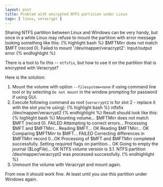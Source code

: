 ```yaml
---
layout: post
title: Problem with encrypted NTFS partinion under Linux
tags: [ linux, veracrypt ]
---
```


Sharing NTFS partition between Linux and Windows can be very handy, but once in a while Linux may refuse to mount the partition with error message looking something like this:
{% highlight bash %}
$MFTMirr does not match $MFT (record 0).
Failed to mount '/dev/mapper/veracrypt2': Input/output error
{% endhighlight %}

There is a tool to fix this -- <code>ntfsfix</code>, but how to use it on the partition that is encrypted with Veracrypt?

<!--more-->

Here is the solution:
<ol>
<li>Mount the volume with option <code>--filesystem=none</code> if using command line tool or by selecting <code>Do not mount</code> in the window prompting for password if using GUI.
</li>
<li>Execute following command as root (<code>veracrypt2</code> is for slot 2 - replace it with the slot you're using):
{% highlight bash %}
ntfsfix /dev/mapper/veracrypt2
{% endhighlight %}
Result should look like this:
{% highlight bash %}
Mounting volume... $MFTMirr does not match $MFT (record 0).
FAILED
Attempting to correct errors...
Processing $MFT and $MFTMirr...
Reading $MFT... OK
Reading $MFTMirr... OK
Comparing $MFTMirr to $MFT... FAILED
Correcting differences in $MFTMirr record 0...OK
Processing of $MFT and $MFTMirr completed successfully.
Setting required flags on partition... OK
Going to empty the journal ($LogFile)... OK
NTFS volume version is 3.1.
NTFS partition /dev/mapper/veracrypt2 was processed successfully.
{% endhighlight %}
</li>
<li>Unmount the volume with Veracrypt and mount again.
</li>
</ol>

From now it should work fine. At least until you use this partition under Windows again.

